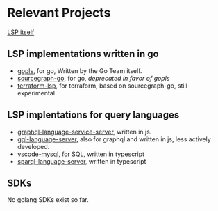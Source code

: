 # Relevant Projects
[LSP itself](https://microsoft.github.io/language-server-protocol/)

## LSP implementations written in go

* [gopls](https://github.com/golang/tools/tree/master/internal/lsp), for go, Written by the Go Team itself.
* [sourcegraph-go](https://github.com/sourcegraph/go-langserver), for go, _deprecated in favor of gopls_
* [terraform-lsp](https://github.com/juliosueiras/terraform-lsp), for terraform, based on sourcegraph-go, still experimental

## LSP implentations for query languages
* [graphql-language-service-server](graphql-language-service-server), written in js.
* [gql-language-server](https://github.com/Mayank1791989/gql-language-server), also for graphql and written in js, less actively developed.
* [vscode-mysql](https://github.com/Microsoft/vscode-mssql/tree/dev/src/languageservice), for SQL, written in typescript
* [sparql-language-server](https://github.com/stardog-union/stardog-language-servers/tree/master/packages/sparql-language-server), written in typescript


## SDKs
No golang SDKs exist so far.
